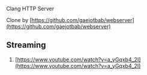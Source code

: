 Clang HTTP Server

Clone by [https://github.com/gaejotbab/webserver](https://github.com/gaejotbab/webserver)

## Streaming
1. [https://www.youtube.com/watch?v=a_yGqxb4_2I](https://www.youtube.com/watch?v=a_yGqxb4_2I)
